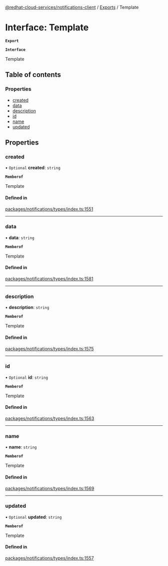 [@redhat-cloud-services/notifications-client](../README.md) / [Exports](../modules.md) / Template

# Interface: Template

**`Export`**

**`Interface`**

Template

## Table of contents

### Properties

- [created](Template.md#created)
- [data](Template.md#data)
- [description](Template.md#description)
- [id](Template.md#id)
- [name](Template.md#name)
- [updated](Template.md#updated)

## Properties

### created

• `Optional` **created**: `string`

**`Memberof`**

Template

#### Defined in

[packages/notifications/types/index.ts:1551](https://github.com/RedHatInsights/javascript-clients/blob/master/packages/notifications/types/index.ts#L1551)

___

### data

• **data**: `string`

**`Memberof`**

Template

#### Defined in

[packages/notifications/types/index.ts:1581](https://github.com/RedHatInsights/javascript-clients/blob/master/packages/notifications/types/index.ts#L1581)

___

### description

• **description**: `string`

**`Memberof`**

Template

#### Defined in

[packages/notifications/types/index.ts:1575](https://github.com/RedHatInsights/javascript-clients/blob/master/packages/notifications/types/index.ts#L1575)

___

### id

• `Optional` **id**: `string`

**`Memberof`**

Template

#### Defined in

[packages/notifications/types/index.ts:1563](https://github.com/RedHatInsights/javascript-clients/blob/master/packages/notifications/types/index.ts#L1563)

___

### name

• **name**: `string`

**`Memberof`**

Template

#### Defined in

[packages/notifications/types/index.ts:1569](https://github.com/RedHatInsights/javascript-clients/blob/master/packages/notifications/types/index.ts#L1569)

___

### updated

• `Optional` **updated**: `string`

**`Memberof`**

Template

#### Defined in

[packages/notifications/types/index.ts:1557](https://github.com/RedHatInsights/javascript-clients/blob/master/packages/notifications/types/index.ts#L1557)
